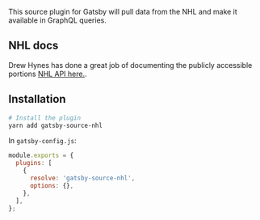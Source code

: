 This source plugin for Gatsby will pull data from the NHL and make it available in GraphQL queries.

## NHL docs

Drew Hynes has done a great job of documenting the publicly accessible portions [NHL API here.](https://gitlab.com/dword4/nhlapi).

## Installation

```sh
# Install the plugin
yarn add gatsby-source-nhl
```

In `gatsby-config.js`:

```js
module.exports = {
  plugins: [
    {
      resolve: 'gatsby-source-nhl',
      options: {},
    },
  ],
};
```
